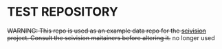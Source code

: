 # TEST REPOSITORY

~~WARNING: This repo is used as an example data repo for the [scivision](https://github.com/alan-turing-institute/scivision) project. Consult the scivision maitainers before altering it.~~ no longer used

